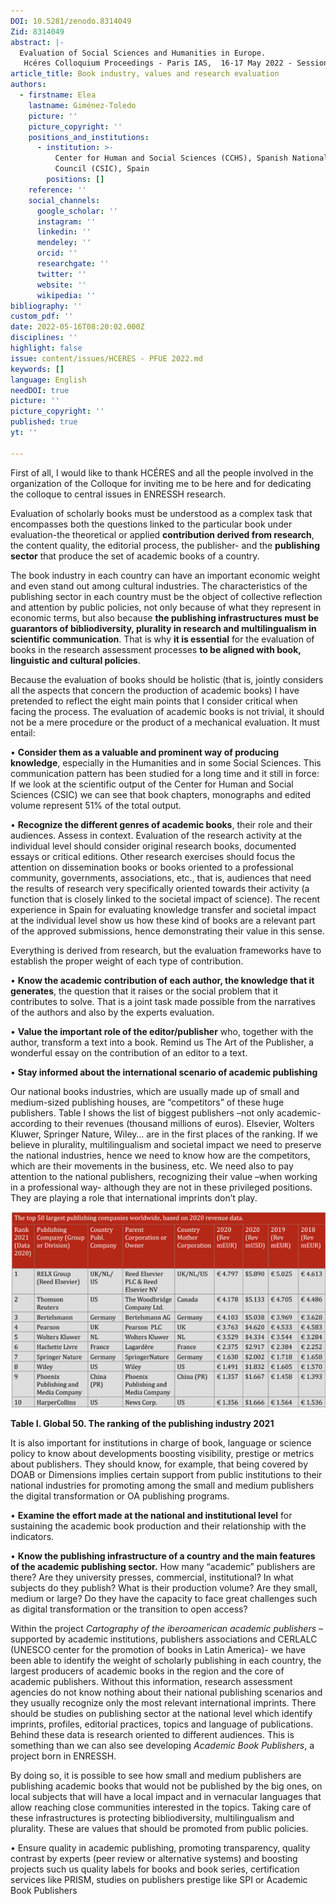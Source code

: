 ```yaml
---
DOI: 10.5281/zenodo.8314049
Zid: 8314049
abstract: |-
  Evaluation of Social Sciences and Humanities in Europe.
   Hcéres Colloquium Proceedings - Paris IAS,  16-17 May 2022 - Session 1 "Books and Monographs" - Books in Evaluation 
article_title: Book industry, values and research evaluation
authors:
  - firstname: Elea
    lastname: Giménez-Toledo
    picture: ''
    picture_copyright: ''
    positions_and_institutions:
      - institution: >-
          Center for Human and Social Sciences (CCHS), Spanish National Research
          Council (CSIC), Spain
        positions: []
    reference: ''
    social_channels:
      google_scholar: ''
      instagram: ''
      linkedin: ''
      mendeley: ''
      orcid: ''
      researchgate: ''
      twitter: ''
      website: ''
      wikipedia: ''
bibliography: ''
custom_pdf: ''
date: 2022-05-16T08:20:02.000Z
disciplines: ''
highlight: false
issue: content/issues/HCERES - PFUE 2022.md
keywords: []
language: English
needDOI: true
picture: ''
picture_copyright: ''
published: true
yt: ''

---
```









First of all, I would like to thank HCÉRES and all the people involved in the organization of the Colloque for inviting me to be here and for dedicating the colloque to central issues in ENRESSH research.

Evaluation of scholarly books must be understood as a complex task that encompasses both the questions linked to the particular book under evaluation-the theoretical or applied **contribution derived from research**, the content quality, the editorial process, the publisher- and the **publishing sector** that produce the set of academic books of a country.

The book industry in each country can have an important economic weight and even stand out among cultural industries. The characteristics of the publishing sector in each country must be the object of collective reflection and attention by public policies, not only because of what they represent in economic terms, but also because **the publishing infrastructures must be guarantors of bibliodiversity, plurality in research and multilingualism in scientific communication**. That is why **it is essential** for the evaluation of books in the research assessment processes **to be aligned with book, linguistic and cultural policies**.

Because the evaluation of books should be holistic (that is, jointly considers all the aspects that concern the production of academic books) I have pretended to reflect the eight main points that I consider critical when facing the process. The evaluation of academic books is not trivial, it should not be a mere procedure or the product of a mechanical evaluation. It must entail:

• **Consider them as a valuable and prominent way of producing knowledge**, especially in the Humanities and in some Social Sciences. This communication pattern has been studied for a long time and it still in force: If we look at the scientific output of the Center for Human and Social Sciences (CSIC) we can see that book chapters, monographs and edited volume represent 51% of the total output.

• **Recognize the different genres of academic books**, their role and their audiences. Assess in context. Evaluation of the research activity at the individual level should consider original research books, documented essays or critical editions. Other research exercises should focus the attention on dissemination books or books oriented to a professional community, governments, associations, etc., that is, audiences that need the results of research very specifically oriented towards their activity (a function that is closely linked to the societal impact of science). The recent experience in Spain for evaluating knowledge transfer and societal impact at the individual level show us how these kind of books are a relevant part of the approved submissions, hence demonstrating their value in this sense.

Everything is derived from research, but the evaluation frameworks have to establish the proper weight of each type of contribution.

• **Know the academic contribution of each author, the knowledge that it generates**, the question that it raises or the social problem that it contributes to solve. That is a joint task made possible from the narratives of the authors and also by the experts evaluation.

• **Value the important role of the editor/publisher** who, together with the author, transform a text into a book. Remind us The Art of the Publisher, a wonderful essay on the contribution of an editor to a text.

• **Stay informed about the international scenario of academic publishing**

Our national books industries, which are usually made up of small and medium-sized publishing houses, are “competitors” of these huge publishers. Table I shows the list of biggest publishers –not only academic- according to their revenues (thousand millions of euros). Elsevier, Wolters Kluwer, Springer Nature, Wiley… are in the first places of the ranking. If we believe in plurality, multilingualism and societal impact we need to preserve the national industries, hence we need to know how are the competitors, which are their movements in the business, etc. We need also to pay attention to the national publishers, recognizing their value –when working in a professional way- although they are not in these privileged positions. They are playing a role that international imprints don’t play.

![](/1-1-1.png)

**Table I. Global 50. The ranking of the publishing industry 2021**

It is also important for institutions in charge of book, language or science policy to know about developments boosting visibility, prestige or metrics about publishers. They should know, for example, that being covered by DOAB or Dimensions implies certain support from public institutions to their national industries for promoting among the small and medium publishers the digital transformation or OA publishing programs.

• **Examine the effort made at the national and institutional level** for sustaining the academic book production and their relationship with the indicators.

• **Know the publishing infrastructure of a country and the main features of the academic publishing sector.** How many “academic” publishers are there? Are they university presses, commercial, institutional? In what subjects do they publish? What is their production volume? Are they small, medium or large? Do they have the capacity to face great challenges such as digital transformation or the transition to open access?

Within the project _Cartography of the iberoamerican academic publishers_ –supported by academic institutions, publishers associations and CERLALC (UNESCO center for the promotion of books in Latin America)- we have been able to identify the weight of scholarly publishing in each country, the largest producers of academic books in the region and the core of academic publishers. Without this information, research assessment agencies do not know nothing about their national publishing scenarios and they usually recognize only the most relevant international imprints. There should be studies on publishing sector at the national level which identify imprints, profiles, editorial practices, topics and language of publications. Behind these data is research oriented to different audiences. This is something than we can also see developing _Academic Book Publishers_, a project born in ENRESSH.

By doing so, it is possible to see how small and medium publishers are publishing academic books that would not be published by the big ones, on local subjects that will have a local impact and in vernacular languages ​​that allow reaching close communities interested in the topics. Taking care of these infrastructures is protecting bibliodiversity, multilingualism and plurality. These are values ​​that should be promoted from public policies.

• Ensure quality in academic publishing, promoting transparency, quality contrast by experts (peer review or alternative systems) and boosting projects such us quality labels for books and book series, certification services like PRISM, studies on publishers prestige like SPI or Academic Book Publishers